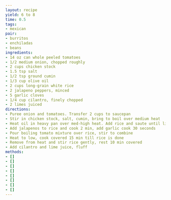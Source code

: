 ```yaml
---
layout: recipe
yield: 6 to 8
time: 0.5
tags:
- mexican
pair:
- burritos
- enchiladas
- beans
ingredients:
- 14 oz can whole peeled tomatoes
- 1/2 medium onion, chopped roughly
- 2 cups chicken stock
- 1.5 tsp salt
- 1/2 tsp ground cumin
- 1/3 cup olive oil
- 2 cups long-grain white rice
- 2 jalapeno peppers, minced
- 5 garlic cloves
- 1/4 cup cilantro, finely chopped
- 2 limes juiced
directions:
- Puree onion and tomatoes. Transfer 2 cups to saucepan
- Stir in chicken stock, salt, cumin, bring to boil over medium heat
- Heat oil in heavy pan over med-high heat. Add rice and saute until lightly toasted (8-10 min)
- Add jalapenos to rice and cook 2 min, add garlic cook 30 seconds
- Pour boiling tomato mixture over rice, stir to combine
- Heat to low, cook covered 15 min till rice is done
- Remove from heat and stir rice gently, rest 10 min covered
- Add cilantro and lime juice, fluff
methods:
- []
- []
- []
- []
- []
- []
- []
- []
---
```

